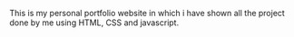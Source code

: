 This is my personal portfolio website in which i have shown all the project done by me using HTML, CSS and javascript.